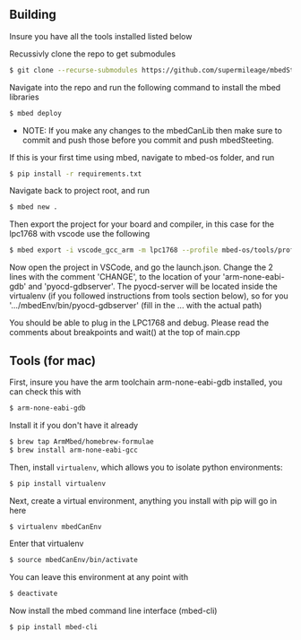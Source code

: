 ## Building

Insure you have all the tools installed listed below

Recussivly clone the repo to get submodules
```sh
$ git clone --recurse-submodules https://github.com/supermileage/mbedSteering.git
```

Navigate into the repo and run the following command to install the mbed libraries
```sh
$ mbed deploy
```

* NOTE: If you make any changes to the mbedCanLib then make sure to commit and push those before you commit and push mbedSteeting.


If this is your first time using mbed, navigate to mbed-os folder, and run
```sh
$ pip install -r requirements.txt
```

Navigate back to project root, and run
```sh
$ mbed new .
```

Then export the project for your board and compiler, in this case for the lpc1768 with vscode use the following
```sh
$ mbed export -i vscode_gcc_arm -m lpc1768 --profile mbed-os/tools/profiles/debug.json
```

Now open the project in VSCode, and go the launch.json. Change the 2 lines with the comment 'CHANGE', to the location of your 'arm-none-eabi-gdb' and 'pyocd-gdbserver'.
The pyocd-server will be located inside the virtualenv (if you followed instructions from tools section below), so for you '.../mbedEnv/bin/pyocd-gdbserver' (fill in the ... with the actual path)

You should be able to plug in the LPC1768 and debug. Please read the comments about breakpoints and wait() at the top of main.cpp


## Tools (for mac)

First, insure you have the arm toolchain arm-none-eabi-gdb installed, you can check this with
```sh
$ arm-none-eabi-gdb
```

Install it if you don't have it already
```sh
$ brew tap ArmMbed/homebrew-formulae
$ brew install arm-none-eabi-gcc
```

Then, install `virtualenv`, which allows you to isolate python environments:
```sh
$ pip install virtualenv
```

Next, create a virtual environment, anything you install with pip will go in here
```sh
$ virtualenv mbedCanEnv
```

Enter that virtualenv
```sh
$ source mbedCanEnv/bin/activate
```

You can leave this environment at any point with
```sh
$ deactivate
```

Now install the mbed command line interface (mbed-cli)
```sh
$ pip install mbed-cli
```

